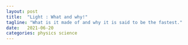 ```yaml
---
layout: post
title:  "Light : What and why!"
tagline: "What is it made of and why it is said to be the fastest."
date:   2021-06-20
categories: physics science
---
```




